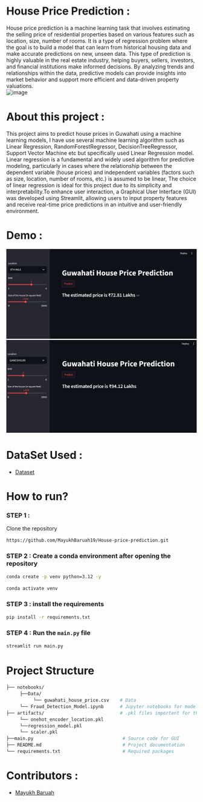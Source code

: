 # House Price Prediction : 
House price prediction is a machine learning task that involves estimating the selling price of residential properties based on various features such as location, size, number of rooms. It is a type of regression problem where the goal is to build a model that can learn from historical housing data and make accurate predictions on new, unseen data. This type of prediction is highly valuable in the real estate industry, helping buyers, sellers, investors, and financial institutions make informed decisions. By analyzing trends and relationships within the data, predictive models can provide insights into market behavior and support more efficient and data-driven property valuations.<br>
![image](https://www.appliedaicourse.com/blog/wp-content/uploads/2025/01/House-Price-Prediction-Using-Machine-Learning.png)

# About this project :
This project aims to predict house
prices in Guwahati using a machine learning models, I have use several machine learning algorithm such as Linear Regression, RandomForestRegressor, DecisionTreeRegressor, Support Vector Machine etc but specifically used Linear Regression model. Linear
regression is a fundamental and widely used algorithm
for predictive modeling, particularly in cases where the
relationship between the dependent variable (house
prices) and independent variables (factors such as size,
location, number of rooms, etc.) is assumed to be
linear, The choice of linear regression is ideal for this
project due to its simplicity and interpretability.To enhance user interaction, a Graphical User Interface (GUI) was developed using Streamlit, allowing users to input property features and receive real-time price predictions in an intuitive and user-friendly environment.
# Demo :
![image](https://github.com/MayukhBaruah19/House-price-prediction/blob/main/templets/Screenshot%202025-07-22%20225243.png)<br>
![image](https://github.com/MayukhBaruah19/House-price-prediction/blob/main/templets/Screenshot%202025-07-22%20225454.png)
# DataSet Used : 
- [Dataset](https://www.kaggle.com/datasets/reckonmazumdar/guwahati-house-price-data)
# How to run?  
### STEP 1 :
Clone the repository
```Bash
https://github.com/MayukhBaruah19/House-price-prediction.git
```
### STEP 2 : Create a conda environment after opening the repository
```Bash
conda create -p venv python=3.12 -y
```
```Bash
conda activate venv
```
### STEP 3 : install the requirements
```Bash
pip install -r requirements.txt
```
### STEP 4 : Run the ```main.py``` file
```Bash
streamlit run main.py
```

# Project Structure
```Bash                    
├── notebooks/
     ├──Data/
          └── guwahati_house_price.csv    # Data       
     └── Fraud_Detection_Model.ipynb      # Jupyter notebooks for model development
├── artifacts/                            # .pkl files importent for the project 
     └── onehot_encoder_location.pkl
     └──regression_model.pkl
     └── scaler.pkl
├──main.py                                 # Source code for GUI
├── README.md                              # Project documentation
└── requirements.txt                       # Required packages
``` 
# Contributors :
- [Mayukh Baruah](https://www.linkedin.com/in/mayukh-baruah-528116290/)
